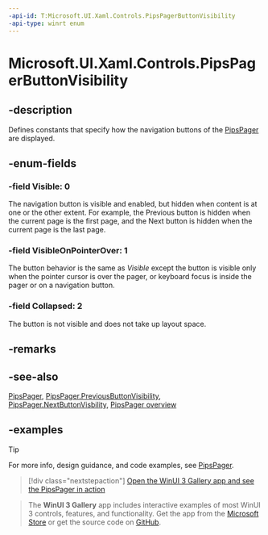 ```yaml
---
-api-id: T:Microsoft.UI.Xaml.Controls.PipsPagerButtonVisibility
-api-type: winrt enum
---
```


# Microsoft.UI.Xaml.Controls.PipsPagerButtonVisibility

<!--
public enum PipsPagerButtonVisibility
-->

## -description

Defines constants that specify how the navigation buttons of the [PipsPager](pipspager.md) are displayed.

## -enum-fields

### -field Visible: 0

The navigation button is visible and enabled, but hidden when content is at one or the other extent. For example, the Previous button is hidden when the current page is the first page, and the Next button is hidden when the current page is the last page.

### -field VisibleOnPointerOver: 1

The button behavior is the same as *Visible* except the button is visible only when the pointer cursor is over the pager, or keyboard focus is inside the pager or on a navigation button.

### -field Collapsed: 2

The button is not visible and does not take up layout space.

## -remarks

## -see-also

[PipsPager](pipspager.md), [PipsPager.PreviousButtonVisibility](pipspager_previousbuttonvisibility.md), [PipsPager.NextButtonVisbility](pipspager_nextbuttonvisibility.md), [PipsPager overview](/windows/apps/design/controls/pipspager)

## -examples

> [!TIP]
> For more info, design guidance, and code examples, see [PipsPager](/windows/apps/design/controls/pipspager).

> [!div class="nextstepaction"]
> [Open the WinUI 3 Gallery app and see the PipsPager in action](winui3gallery:/item/PipsPager)

> The **WinUI 3 Gallery** app includes interactive examples of most WinUI 3 controls, features, and functionality. Get the app from the [Microsoft Store](https://www.microsoft.com/store/productId/9P3JFPWWDZRC) or get the source code on [GitHub](https://github.com/microsoft/WinUI-Gallery).
